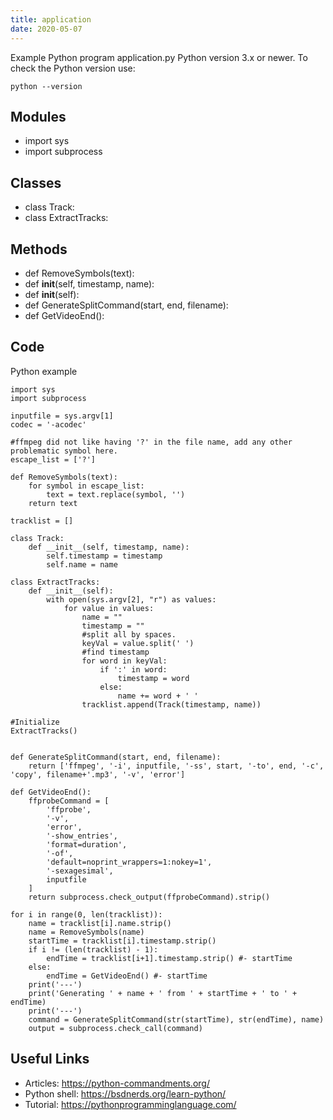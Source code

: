 ```yaml
---
title: application
date: 2020-05-07
---
```

Example Python program application.py
Python version 3.x or newer.
To check the Python version use:

    python --version

## Modules

* import sys
* import subprocess

## Classes

* class Track:
* class ExtractTracks:

## Methods

* def RemoveSymbols(text):
* def __init__(self, timestamp, name):
* def __init__(self):
* def GenerateSplitCommand(start, end, filename):
* def GetVideoEnd():

## Code

Python example

    import sys
    import subprocess
    
    inputfile = sys.argv[1]
    codec = '-acodec'
    
    #ffmpeg did not like having '?' in the file name, add any other problematic symbol here.
    escape_list = ['?']
    
    def RemoveSymbols(text):
        for symbol in escape_list:
            text = text.replace(symbol, '')
        return text
    
    tracklist = []
    
    class Track:
        def __init__(self, timestamp, name):
            self.timestamp = timestamp
            self.name = name
    
    class ExtractTracks:
        def __init__(self):
            with open(sys.argv[2], "r") as values:
                for value in values:
                    name = ""
                    timestamp = ""
                    #split all by spaces.
                    keyVal = value.split(' ')
                    #find timestamp
                    for word in keyVal:
                        if ':' in word:
                            timestamp = word
                        else:
                            name += word + ' '
                    tracklist.append(Track(timestamp, name))
    
    #Initialize
    ExtractTracks()
    
    
    def GenerateSplitCommand(start, end, filename):
        return ['ffmpeg', '-i', inputfile, '-ss', start, '-to', end, '-c', 'copy', filename+'.mp3', '-v', 'error']
    
    def GetVideoEnd():
        ffprobeCommand = [
            'ffprobe',
            '-v',
            'error',
            '-show_entries',
            'format=duration',
            '-of',
            'default=noprint_wrappers=1:nokey=1',
            '-sexagesimal',
            inputfile
        ]
        return subprocess.check_output(ffprobeCommand).strip()
    
    for i in range(0, len(tracklist)):
        name = tracklist[i].name.strip()
        name = RemoveSymbols(name)
        startTime = tracklist[i].timestamp.strip()
        if i != (len(tracklist) - 1):
            endTime = tracklist[i+1].timestamp.strip() #- startTime
        else:
            endTime = GetVideoEnd() #- startTime
        print('---')
        print('Generating ' + name + ' from ' + startTime + ' to ' + endTime)
        print('---')
        command = GenerateSplitCommand(str(startTime), str(endTime), name)
        output = subprocess.check_call(command)
    

## Useful Links

- Articles: https://python-commandments.org/
- Python shell: https://bsdnerds.org/learn-python/
- Tutorial: https://pythonprogramminglanguage.com/
